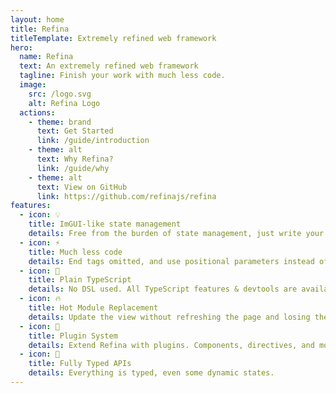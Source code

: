 ```yaml
---
layout: home
title: Refina
titleTemplate: Extremely refined web framework
hero:
  name: Refina
  text: An extremely refined web framework
  tagline: Finish your work with much less code.
  image:
    src: /logo.svg
    alt: Refina Logo
  actions:
    - theme: brand
      text: Get Started
      link: /guide/introduction
    - theme: alt
      text: Why Refina?
      link: /guide/why
    - theme: alt
      text: View on GitHub
      link: https://github.com/refinajs/refina
features:
  - icon: 💡
    title: ImGUI-like state management
    details: Free from the burden of state management, just write your code.
  - icon: ⚡️
    title: Much less code
    details: End tags omitted, and use positional parameters instead of named parameters.
  - icon: 🧩
    title: Plain TypeScript
    details: No DSL used. All TypeScript features & devtools are available.
  - icon: 🔥
    title: Hot Module Replacement
    details: Update the view without refreshing the page and losing the state.
  - icon: 🔩
    title: Plugin System
    details: Extend Refina with plugins. Components, directives, and more.
  - icon: 🔑
    title: Fully Typed APIs
    details: Everything is typed, even some dynamic states.
---
```

